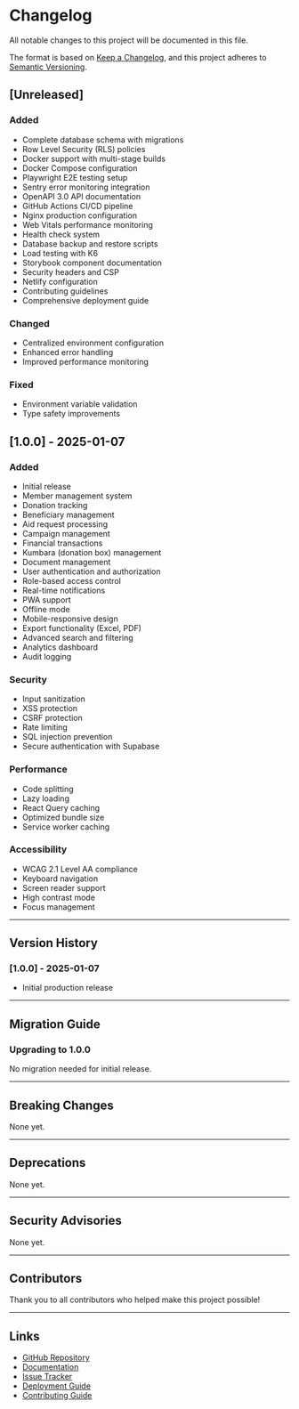 # Changelog

All notable changes to this project will be documented in this file.

The format is based on [Keep a Changelog](https://keepachangelog.com/en/1.0.0/),
and this project adheres to [Semantic Versioning](https://semver.org/spec/v2.0.0.html).

## [Unreleased]

### Added
- Complete database schema with migrations
- Row Level Security (RLS) policies
- Docker support with multi-stage builds
- Docker Compose configuration
- Playwright E2E testing setup
- Sentry error monitoring integration
- OpenAPI 3.0 API documentation
- GitHub Actions CI/CD pipeline
- Nginx production configuration
- Web Vitals performance monitoring
- Health check system
- Database backup and restore scripts
- Load testing with K6
- Storybook component documentation
- Security headers and CSP
- Netlify configuration
- Contributing guidelines
- Comprehensive deployment guide

### Changed
- Centralized environment configuration
- Enhanced error handling
- Improved performance monitoring

### Fixed
- Environment variable validation
- Type safety improvements

## [1.0.0] - 2025-01-07

### Added
- Initial release
- Member management system
- Donation tracking
- Beneficiary management
- Aid request processing
- Campaign management
- Financial transactions
- Kumbara (donation box) management
- Document management
- User authentication and authorization
- Role-based access control
- Real-time notifications
- PWA support
- Offline mode
- Mobile-responsive design
- Export functionality (Excel, PDF)
- Advanced search and filtering
- Analytics dashboard
- Audit logging

### Security
- Input sanitization
- XSS protection
- CSRF protection
- Rate limiting
- SQL injection prevention
- Secure authentication with Supabase

### Performance
- Code splitting
- Lazy loading
- React Query caching
- Optimized bundle size
- Service worker caching

### Accessibility
- WCAG 2.1 Level AA compliance
- Keyboard navigation
- Screen reader support
- High contrast mode
- Focus management

---

## Version History

### [1.0.0] - 2025-01-07
- Initial production release

---

## Migration Guide

### Upgrading to 1.0.0

No migration needed for initial release.

---

## Breaking Changes

None yet.

---

## Deprecations

None yet.

---

## Security Advisories

None yet.

---

## Contributors

Thank you to all contributors who helped make this project possible!

---

## Links

- [GitHub Repository](https://github.com/kafkasder/panel)
- [Documentation](./README.md)
- [Issue Tracker](https://github.com/kafkasder/panel/issues)
- [Deployment Guide](./DEPLOYMENT.md)
- [Contributing Guide](./CONTRIBUTING.md)
